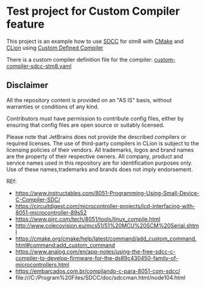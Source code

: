 Test project for Custom Compiler feature
===

This project is an example how to use [SDCC](http://sdcc.sourceforge.net/) for stm8
with [CMake](https://cmake.org/) and [CLion](https://www.jetbrains.com/clion/)
using [Custom Defined Compiler](https://blog.jetbrains.com/clion/2021/10/clion-2021-3-eap-custom-compiler/)

There is a custom compiler definition file for the compiler: [custom-compiler-sdcc-stm8.yaml](custom-compiler-sdcc-8051.yaml)

## Disclaimer

All the repository content is provided on an "AS IS" basis, without warranties or conditions of any kind.

Contributors must have permission to contribute config files, either by ensuring that config files are open source or 
suitably licensed.

Please note that JetBrains does not provide the described compilers or required licenses. The use of third-party
compilers in CLion is subject to the licensing policies of their vendors.
All trademarks, logos and brand names are the property of their respective owners. All company, product and service
names used in this repository are for identification purposes only. Use of these names,trademarks and brands does not
imply endorsement.



REf:

- https://www.instructables.com/8051-Programming-Using-Small-Device-C-Compiler-SDC/
- https://circuitdigest.com/microcontroller-projects/lcd-interfacing-with-8051-microcontroller-89s52
- https://www.pjrc.com/tech/8051/tools/linux_compile.html
- http://www.colecovision.eu/mcs51/51%20MCU%20SCM%20Serial.shtml
- https://cmake.org/cmake/help/latest/command/add_custom_command.html#command:add_custom_command
- https://www.analog.com/en/app-notes/using-the-free-sdcc-c-compiler-to-develop-firmware-for-the-ds89c430450-family-of-microcontrollers.html
- https://embarcados.com.br/compilando-c-para-8051-com-sdcc/
- file:///C:/Program%20Files/SDCC/doc/sdccman.html/node104.html






